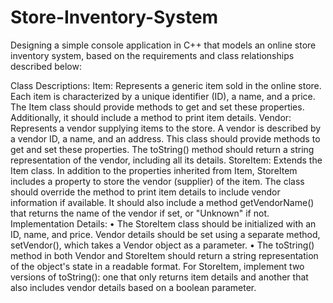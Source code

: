 # Store-Inventory-System
Designing a simple console application in C++ that models an online store inventory system, based on the requirements and class relationships described below:

Class Descriptions:
Item: Represents a generic item sold in the online store. Each item is characterized by a unique identifier (ID), a name, and a price. The Item class should provide methods to get and set these properties. Additionally, it should include a method to print item details.
Vendor: Represents a vendor supplying items to the store. A vendor is described by a vendor ID, a name, and an address. This class should provide methods to get and set these properties. The toString() method should return a string representation of the vendor, including all its details.
StoreItem: Extends the Item class. In addition to the properties inherited from Item, StoreItem includes a property to store the vendor (supplier) of the item. The class should override the method to print item details to include vendor information if available. It should also include a method getVendorName() that returns the name of the vendor if set, or "Unknown" if not.
Implementation Details:
•
The StoreItem class should be initialized with an ID, name, and price. Vendor details should be set using a separate method, setVendor(), which takes a Vendor object as a parameter.
•
The toString() method in both Vendor and StoreItem should return a string representation of the object's state in a readable format. For StoreItem, implement two versions of toString(): one that only returns item details and another that also includes vendor details based on a boolean parameter.
